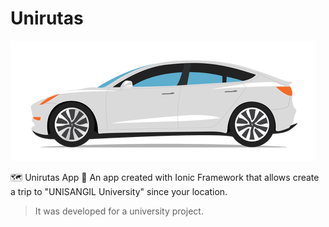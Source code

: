 # Unirutas

![Car](/src/assets/imgs/car.png)

🗺 Unirutas App 📱
An app created with Ionic Framework that allows create a trip to "UNISANGIL University" since your location.

> It was developed for a university project.
